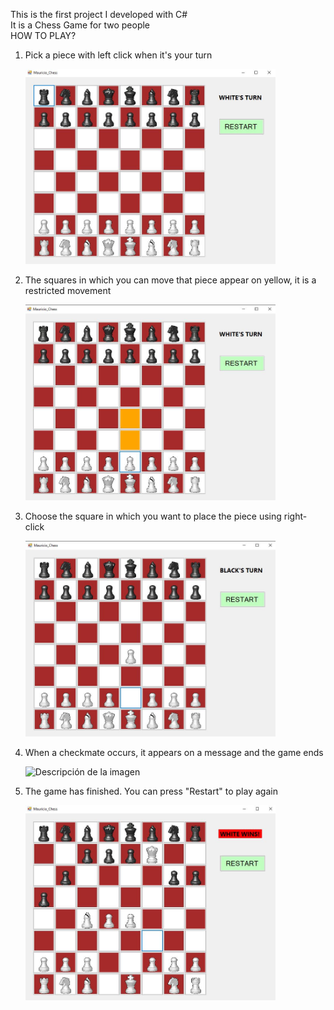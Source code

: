 This is the first project I developed with C#  
It is a Chess Game for two people  
HOW TO PLAY?  
  
1) Pick a piece with left click when it's your turn

   <img src="https://github.com/MGonzalesZ/ChessGame/blob/master/MauricioGonzales_ChessGame/Bitacora/Game.JPG" alt="Descripción de la imagen" width="400"/>
    
3) The squares in which you can move that piece appear on yellow, it is a restricted movement
   
   <img src="https://github.com/MGonzalesZ/ChessGame/blob/master/MauricioGonzales_ChessGame/Bitacora/step1.JPG" alt="Descripción de la imagen" width="400"/>
   
5) Choose the square in which you want to place the piece using right-click

   <img src="https://github.com/MGonzalesZ/ChessGame/blob/master/MauricioGonzales_ChessGame/Bitacora/step2.JPG" alt="Descripción de la imagen" width="400"/>
   
7) When a checkmate occurs, it appears on a message and the game ends

   <img src="https://github.com/MGonzalesZ/ChessGame/assets/102996854/4cf2344a-9cbe-4f59-850a-a65363d36f4a" alt="Descripción de la imagen" width="400"/>

8) The game has finished. You can press "Restart" to play again

   <img src="https://github.com/MGonzalesZ/ChessGame/blob/master/MauricioGonzales_ChessGame/Bitacora/step4.JPG" alt="Descripción de la imagen" width="400"/>
   
